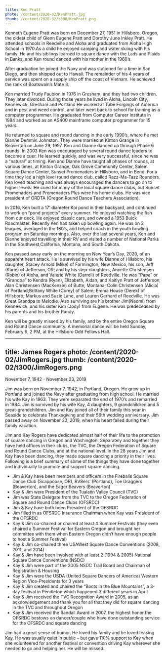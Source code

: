 ```yaml
---
title: Ken Pratt
photo: /content/2020-02/KenPratt.jpg
thumb: /content/2020-02/t300/KenPratt.png
---
```

Kenneth Eugene Pratt was born on December 27, 1951 in Hillsboro, Oregon, the oldest child of Glenn Eugene Pratt and Dorothy June Inkley Pratt.  He attended schools in Reedville and Aloha and graduated from Aloha High School in 1970.As a child he enjoyed camping and water skiing with his family.  He and his siblings learned to square dance with the Lads and Plaids in Banks, and Ken round danced with his mother in the 1960’s.

After graduation he joined the Navy and was stationed for a time in San Diego, and then shipped out to Hawaii.  The remainder of his 4 years of service was spent on a supply ship off the coast of Vietnam.  He achieved the rank of Boatswain’s Mate 3.

Ken married Trudy Faubion in 1976 in Gresham, and they had two children.  They later divorced.  During those years he lived in Aloha, Lincoln City, Kennewick, Gresham and Portland  He worked at Tube Forgings of America and in pest and weed control, and later went back to school for training as a computer programmer.  He graduated from Computer Career Institute in 1984 and worked as an AS400 mainframe computer programmer for 15 years.

He returned to square and round dancing in the early 1990’s, where he met Dianne Demmin Johnston.  They were married at Kinton Grange in Beaverton on June 29, 1997.  Ken and Dianne danced up through Phase 6 rounds.  In 2003 Ken was encouraged by several round dance leaders to become a cuer.  He learned quickly, and was very successful, since he was a “natural” at timing.  Ken and Dianne have taught all phases of rounds, at various times, at Kinton Grange, Oak Grove Community Center, Salem Square Dance Center, Sunset Promenaders in Hillsboro, and in Bend. For a time they led a high level round dance club, called Razz-Ma-Tazz Rounders. Ken loved teaching and was always encouraged the dancers to go on to higher levels.  He cued for many of the local square dance clubs, but Sunset Promenaders and Promenaders Plus were his home clubs.  He was vice president of ORDTA (Oregon Round Dance Teachers Association).

In 2016, Ken built a 17’ diameter Koi pond in their backyard, and continued to work on “pond projects” every summer.  He enjoyed watching the fish from our deck.  He enjoyed classic cars, and owned a 1953 Buick Roadmaster.  Recently Ken had taken up bowling again.  He was on 3 leagues, averaged in the 180’s, and helped coach in the youth bowling program on Saturday mornings.  Also, over the last several years, Ken and Dianne enjoyed travelling in their RV and visited a number of National Parks in the Southwest,California, Montana, and South Dakota.

Ken passed away early on the morning on New Year’s Day, 2020, of an apparent heart attack.  He is survived by his wife Dianne of Hillsboro, his daughter, Stacey Arnold (Mike) of Farmington, New Mexico, his son, Jeff (Karie) of Jefferson, OR; and by his step-daughters, Annette Christensen (Robin) of Aloha, and Valerie White (Darrell) of Reedville.  He was “Papa” or “Grandpa” to Kendra (Ryan), Elizabeth, Aidan, and Kaitlyn Pratt of Jefferson; Alan Christensen (MacKenzie) of Butte, Montana; Colin Christensen (Alicia) of Portland;Brittany White (Corey) of Salem; Emma House (Derek) of Hillsboro; Markus and Suzie Lane, and Lauren Gerhard of Reedville.  He was Great Grandpa to Melodie.  Also surviving are his brother Jim(Naomi) from Kennewick, and his sister Kim (Jody) from Eugene.  He was predeceased by his parents and his brother Randy.

Ken will be greatly missed by his family, and by the entire Oregon Square and Round Dance community.  A memorial dance will be held Sunday, February 9, 2 PM, at the Hillsboro Odd Fellows Hall.

            
            
            
---
title: James Rogers
photo: /content/2020-02/JimRogers.jpg
thumb: /content/2020-02/t300/JimRogers.png
---
November 7, 1942 - November 23, 2019

Jim was born on November 7, 1942, in Portland, Oregon.  He grew up in Portland and joined the Navy after graduating from high school.  He married his wife Kay in 1963. They were separated the end of 1970’s and remarried in 1984. Jim is survived by his wife Kay, 4 daughters, 9 grandchildren and 5 great-grandchildren.  Jim and Kay joined all of their family this year in Seaside to celebrate Thanksgiving and their 56th wedding anniversary.  Jim passed away on November 23, 2019, when his heart failed during their family vacation.

Jim and Kay Rogers have dedicated almost half of their life to the promotion of square dancing in Oregon and Washington.  Separately and together they have held offices in their clubs, the TVC, the Oregon Federation of Square and Round Dance Clubs, and at the national level.  In the 28 years Jim and Kay have been dancing, they made square dancing a priority in their lives.  Following is a brief summary of some of the things they have done together and individually to promote and support square dancing.

* Jim & Kay have been members and officers in the Fireballs Square Dance Club (Scappoose, OR), RV8ers’ (Portland), Toe Draggers (Beaverton), and the Eager Beavers (Beaverton)
* Kay & Jim were President of the Tualatin Valley Council (TVC)
* Jim was State Delegate from the TVC to the Oregon Federation of Square and Round Dance Clubs (OFSRDC)
* Jim &  Kay have both been President of the OFSRDC
* Jim filled in as OFSRDC Insurance Chairman when Kay was President of the OFSRDC
* Kay & Jim co-chaired or chaired at least 4 Summer Festivals  (they even chaired a Summer Festival for Eastern Oregon and brought her committee with them when Eastern Oregon didn’t have enough people to host a Summer Festival)
* Kay & Jim co-chaired three USAWest Square Dance Conventions (2008, 2011, and 2014)
* Kay & Jim have been involved with at least 2 (1994 & 2005) National Square Dance Conventions (NSDC)
* Kay & Jim were part of the 2005 NSDC Trail Board and Chairman of Registration & Housing 
* Kay & Jim were the USDA (United Square Dancers of America) Western Region Vice-Presidents for 3 years
* Kay & Jim created and chaired the “Boots in the Blue Mountains”, a 3-day festival in Pendleton which happened 3 different years in April
* Kay & Jim received the TVC Recognition Award in 2005, as an acknowledgement and thank you for all that they did for square dancing in the TVC and throughout Oregon
* Kay & Jim received the Randall Award in 2007, the highest honor the OFSRDC bestows on dancer/couple who have done outstanding service for the OFSRDC and square dancing

Jim had a great sense of humor.  He loved his family and he loved teasing Kay.  He was usually quiet in public – but gave 110% support to Kay when she volunteered for another festival or convention driving Kay wherever she needed to go and helping her.  He will be missed.  
            
            
